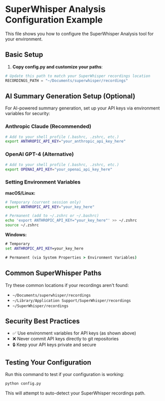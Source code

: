 # SuperWhisper Analysis Configuration Example

This file shows you how to configure the SuperWhisper Analysis tool for your environment.

## Basic Setup

1. **Copy config.py and customize your paths**:
```python
# Update this path to match your SuperWhisper recordings location
RECORDINGS_PATH = "~/Documents/superwhisper/recordings"
```

## AI Summary Generation Setup (Optional)

For AI-powered summary generation, set up your API keys via environment variables for security:

### Anthropic Claude (Recommended)
```bash
# Add to your shell profile (.bashrc, .zshrc, etc.)
export ANTHROPIC_API_KEY="your_anthropic_api_key_here"
```

### OpenAI GPT-4 (Alternative)
```bash
# Add to your shell profile (.bashrc, .zshrc, etc.)
export OPENAI_API_KEY="your_openai_api_key_here"
```

### Setting Environment Variables

**macOS/Linux:**
```bash
# Temporary (current session only)
export ANTHROPIC_API_KEY="your_key_here"

# Permanent (add to ~/.zshrc or ~/.bashrc)
echo 'export ANTHROPIC_API_KEY="your_key_here"' >> ~/.zshrc
source ~/.zshrc
```

**Windows:**
```cmd
# Temporary
set ANTHROPIC_API_KEY=your_key_here

# Permanent (via System Properties > Environment Variables)
```

## Common SuperWhisper Paths

Try these common locations if your recordings aren't found:
- `~/Documents/superwhisper/recordings`
- `~/Library/Application Support/SuperWhisper/recordings`  
- `~/SuperWhisper/recordings`

## Security Best Practices

- ✅ Use environment variables for API keys (as shown above)
- ❌ Never commit API keys directly to git repositories
- 🔒 Keep your API keys private and secure

## Testing Your Configuration

Run this command to test if your configuration is working:

```bash
python config.py
```

This will attempt to auto-detect your SuperWhisper recordings path. 